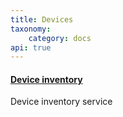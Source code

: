 ```yaml
---
title: Devices
taxonomy:
    category: docs
api: true
---
```


#### [Device inventory](device-inventory)
Device inventory service

